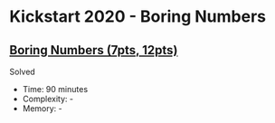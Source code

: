 # Kickstart 2020 - Boring Numbers

## [Boring Numbers (7pts, 12pts)](https://codingcompetitions.withgoogle.com/kickstart/round/000000000019ff49/000000000043b0c6)

Solved

* Time: 90 minutes
* Complexity: -
* Memory: -
